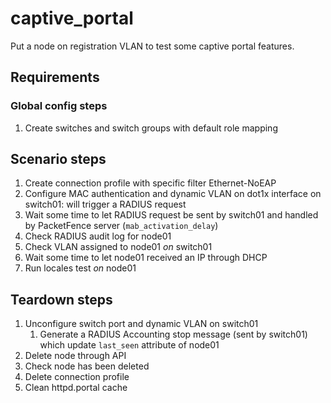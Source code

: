 # captive_portal

Put a node on registration VLAN to test some captive portal features.

## Requirements

### Global config steps
1. Create switches and switch groups with default role mapping

## Scenario steps
1. Create connection profile with specific filter Ethernet-NoEAP
1. Configure MAC authentication and dynamic VLAN on dot1x interface on
   switch01: will trigger a RADIUS request
1. Wait some time to let RADIUS request be sent by switch01 and handled by
   PacketFence server (`mab_activation_delay`)
1. Check RADIUS audit log for node01
1. Check VLAN assigned to node01 *on* switch01
1. Wait some time to let node01 received an IP through DHCP
1. Run locales test *on* node01

## Teardown steps
1. Unconfigure switch port and dynamic VLAN on switch01
   1. Generate a RADIUS Accounting stop message (sent by switch01) which update
      `last_seen` attribute of node01
1. Delete node through API
1. Check node has been deleted
1. Delete connection profile
1. Clean httpd.portal cache
